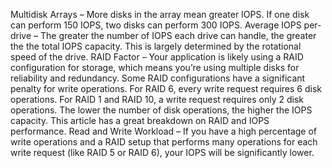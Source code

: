 Multidisk Arrays – More disks in the array mean greater IOPS. If one disk can perform 150 IOPS, two disks can perform 300 IOPS.
Average IOPS per-drive – The greater the number of IOPS each drive can handle, the greater the the total IOPS capacity. This is largely determined by the rotational speed of the drive.
RAID Factor – Your application is likely using a RAID configuration for storage, which means you’re using multiple disks for reliability and redundancy. Some RAID configurations have a significant penalty for write operations. For RAID 6, every write request requires 6 disk operations. For RAID 1 and RAID 10, a write request requires only 2 disk operations. The lower the number of disk operations, the higher the IOPS capacity. This article has a great breakdown on RAID and IOPS performance.
Read and Write Workload – If you have a high percentage of write operations and a RAID setup that performs many operations for each write request (like RAID 5 or RAID 6), your IOPS will be significantly lower.
